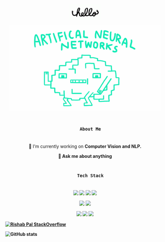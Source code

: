 <p align="center">
  <a href="https://github.com/iamrishab">
    <img src="https://github.com/iamrishab/iamrishab/blob/master/assets/hello.gif" height="50">
  </a>
</p>

<p align="center">
  <a href="https://github.com/iamrishab">
    <img src="https://github.com/iamrishab/iamrishab/blob/master/assets/neural.gif" width="480" height="270.222">
  </a>
</p>

<h3 align="center">
  <code>
    About Me
  </code>
</h3>

<p align="center">
  🔭 I’m currently working on <b>Computer Vision<b> and <b>NLP<b>.
</p>
<p align="center">
  💬 Ask me about <b>anything<b>
</p>

<h3 align="center">
  <code>
    Tech Stack
  </code>
</h3>

<p align="center">
  <code><a href="https://www.python.org/" target="_blank"><img height="50" src="https://www.vectorlogo.zone/logos/python/python-ar21.svg"></a></code>
  <code><a href="https://www.python.org/" target="_blank"><img height="50" src="https://github.com/isocpp/logos/blob/master/cpp_logo.svg"></a></code>
  <code><a href="https://www.tensorflow.org/" target="_blank"><img height="50" src="https://www.vectorlogo.zone/logos/tensorflow/tensorflow-ar21.svg"></a></code>
  <code><a href="https://pytorch.org/" target="_blank"><img height="50" src="https://www.vectorlogo.zone/logos/pytorch/pytorch-ar21.svg"></a></code>
</p>
<p align="center">
  <code><a href="https://git-scm.com/" target="_blank"><img height="50" src="https://www.vectorlogo.zone/logos/git-scm/git-scm-ar21.svg"></a></code>
  <code><a href="https://www.json.org/" target="_blank"><img height="50" src="https://www.vectorlogo.zone/logos/json/json-ar21.svg"></a></code>
</p>
<p align="center">
  <code><a href="https://www.json.org/" target="_blank"><img height="50" src="https://www.vectorlogo.zone/logos/docker/docker-ar21.svg"></a></code>
  <code><a href="https://cloud.google.com/" target="_blank"><img height="50" src="https://www.vectorlogo.zone/logos/google_cloud/google_cloud-ar21.svg"></a></code>
  <code><a href="https://aws.amazon.com/" target="_blank"><img height="50" src="https://www.vectorlogo.zone/logos/amazon_aws/amazon_aws-ar21.svg"></a></code>
</p>

[![Rishab Pal StackOverflow](https://github-readme-stackoverflow.vercel.app/?userID=11952444)](https://stackoverflow.com/users/11952444/rishab-p)

![GitHub stats](https://github-readme-stats.vercel.app/api?username=iamrishab&show_icons=true)
